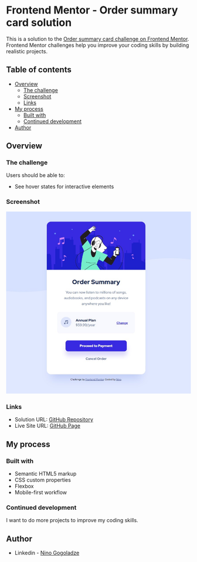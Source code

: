 # Frontend Mentor - Order summary card solution

This is a solution to the [Order summary card challenge on Frontend Mentor](https://www.frontendmentor.io/challenges/order-summary-component-QlPmajDUj). Frontend Mentor challenges help you improve your coding skills by building realistic projects. 

## Table of contents

- [Overview](#overview)
  - [The challenge](#the-challenge)
  - [Screenshot](#screenshot)
  - [Links](#links)
- [My process](#my-process)
  - [Built with](#built-with)
  - [Continued development](#continued-development)
- [Author](#author)


## Overview

### The challenge

Users should be able to:

- See hover states for interactive elements

### Screenshot

![](./screenshot.jpg)


### Links

- Solution URL: [GitHub Repository](https://github.com/ninogogol/Order-summary-card-solution)
- Live Site URL: [GitHub Page](https://ninogogol.github.io/Order-summary-card-solution/)

## My process

### Built with

- Semantic HTML5 markup
- CSS custom properties
- Flexbox
- Mobile-first workflow


### Continued development

I want to do more projects to improve my coding skills.


## Author

- Linkedin - [Nino Gogoladze](https://www.linkedin.com/in/nino-gogoladze-80a075227/)
